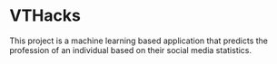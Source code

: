 # VTHacks

This project is a machine learning based application that predicts the profession of an individual based on their social media statistics.